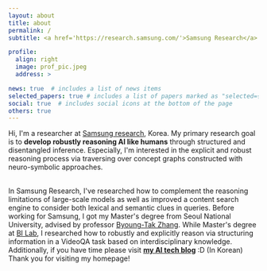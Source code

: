 ```yaml
---
layout: about
title: about
permalink: /
subtitle: <a href='https://research.samsung.com/'>Samsung Research</a> <br> rubyrang2@snu.ac.kr

profile:
  align: right
  image: prof_pic.jpeg
  address: >

news: true  # includes a list of news items
selected_papers: true # includes a list of papers marked as "selected={true}"
social: true  # includes social icons at the bottom of the page
others: true
---
```


Hi, I'm a researcher at <a href="https://research.samsung.com/">Samsung research</a>, Korea.
My primary research goal is to <b>develop robustly reasoning AI like humans</b> through structured and disentangled inference. 
Especially, I'm interested in the explicit and robust reasoning process via traversing over concept graphs constructed with neuro-symbolic approaches.

<br>
In Samsung Research, I've researched how to complement the reasoning limitations of large-scale models as well as improved a content search engine to consider both lexical and semantic clues in queries.
Before working for Samsung, I got my Master's degree from Seoul National University, 
advised by professor <a href="https://bi.snu.ac.kr/~btzhang/">Byoung-Tak Zhang</a>. 
While Master's degree at <a href="https://bi.snu.ac.kr/">BI Lab</a>, I researched how to robustly and explicitly reason via structuring information in a VideoQA task based on interdisciplinary knowledge.

<br>
Additionally, if you have time please visit <b><a href="https://ahjeong.tistory.com">my AI tech blog</a></b> :D (In Korean) <br>
Thank you for visiting my homepage!
